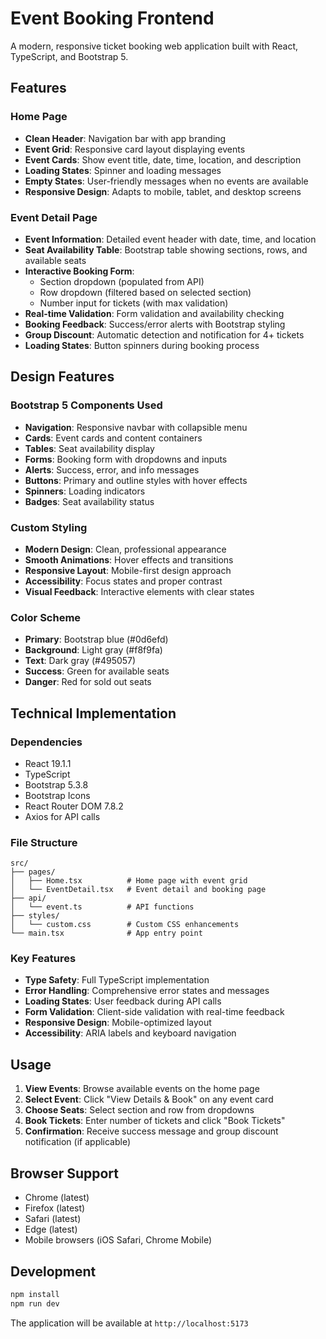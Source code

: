 # Event Booking Frontend

A modern, responsive ticket booking web application built with React, TypeScript, and Bootstrap 5.

## Features

### Home Page
- **Clean Header**: Navigation bar with app branding
- **Event Grid**: Responsive card layout displaying events
- **Event Cards**: Show event title, date, time, location, and description
- **Loading States**: Spinner and loading messages
- **Empty States**: User-friendly messages when no events are available
- **Responsive Design**: Adapts to mobile, tablet, and desktop screens

### Event Detail Page
- **Event Information**: Detailed event header with date, time, and location
- **Seat Availability Table**: Bootstrap table showing sections, rows, and available seats
- **Interactive Booking Form**: 
  - Section dropdown (populated from API)
  - Row dropdown (filtered based on selected section)
  - Number input for tickets (with max validation)
- **Real-time Validation**: Form validation and availability checking
- **Booking Feedback**: Success/error alerts with Bootstrap styling
- **Group Discount**: Automatic detection and notification for 4+ tickets
- **Loading States**: Button spinners during booking process

## Design Features

### Bootstrap 5 Components Used
- **Navigation**: Responsive navbar with collapsible menu
- **Cards**: Event cards and content containers
- **Tables**: Seat availability display
- **Forms**: Booking form with dropdowns and inputs
- **Alerts**: Success, error, and info messages
- **Buttons**: Primary and outline styles with hover effects
- **Spinners**: Loading indicators
- **Badges**: Seat availability status

### Custom Styling
- **Modern Design**: Clean, professional appearance
- **Smooth Animations**: Hover effects and transitions
- **Responsive Layout**: Mobile-first design approach
- **Accessibility**: Focus states and proper contrast
- **Visual Feedback**: Interactive elements with clear states

### Color Scheme
- **Primary**: Bootstrap blue (#0d6efd)
- **Background**: Light gray (#f8f9fa)
- **Text**: Dark gray (#495057)
- **Success**: Green for available seats
- **Danger**: Red for sold out seats

## Technical Implementation

### Dependencies
- React 19.1.1
- TypeScript
- Bootstrap 5.3.8
- Bootstrap Icons
- React Router DOM 7.8.2
- Axios for API calls

### File Structure
```
src/
├── pages/
│   ├── Home.tsx          # Home page with event grid
│   └── EventDetail.tsx   # Event detail and booking page
├── api/
│   └── event.ts          # API functions
├── styles/
│   └── custom.css        # Custom CSS enhancements
└── main.tsx              # App entry point
```

### Key Features
- **Type Safety**: Full TypeScript implementation
- **Error Handling**: Comprehensive error states and messages
- **Loading States**: User feedback during API calls
- **Form Validation**: Client-side validation with real-time feedback
- **Responsive Design**: Mobile-optimized layout
- **Accessibility**: ARIA labels and keyboard navigation

## Usage

1. **View Events**: Browse available events on the home page
2. **Select Event**: Click "View Details & Book" on any event card
3. **Choose Seats**: Select section and row from dropdowns
4. **Book Tickets**: Enter number of tickets and click "Book Tickets"
5. **Confirmation**: Receive success message and group discount notification (if applicable)

## Browser Support
- Chrome (latest)
- Firefox (latest)
- Safari (latest)
- Edge (latest)
- Mobile browsers (iOS Safari, Chrome Mobile)

## Development
```bash
npm install
npm run dev
```

The application will be available at `http://localhost:5173`